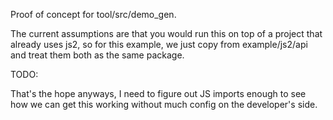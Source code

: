 Proof of concept for tool/src/demo_gen.

The current assumptions are that you would run this on top of a project that already uses js2, so for this example, we just copy from example/js2/api and treat them both as the same package.

TODO:

That's the hope anyways, I need to figure out JS imports enough to see how we can get this working without much config on the developer's side.